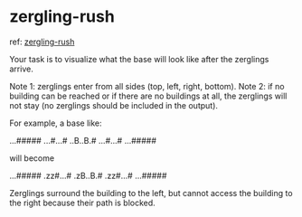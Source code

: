 # zergling-rush

ref: [zergling-rush](https://www.codingame.com/training/community/zergling-rush)

Your task is to visualize what the base will look like after the zerglings arrive.

Note 1: zerglings enter from all sides (top, left, right, bottom).
Note 2: if no building can be reached or if there are no buildings at all, the zerglings will not stay (no zerglings should be included in the output).

For example, a base like:

...#####
...#...#
..B..B.#
...#...#
...#####

will become

...#####
.zz#...#
.zB..B.#
.zz#...#
...#####

Zerglings surround the building to the left, but cannot access the building to the right because their path is blocked.
